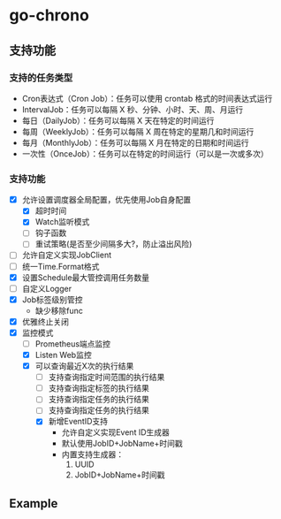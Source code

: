#  go-chrono
## 支持功能
### 支持的任务类型
- Cron表达式（Cron Job）：任务可以使用 crontab 格式的时间表达式运行
- IntervalJob：任务可以每隔 X 秒、分钟、小时、天、周、月运行
- 每日（DailyJob）：任务可以每隔 X 天在特定的时间运行
- 每周（WeeklyJob）：任务可以每隔 X 周在特定的星期几和时间运行
- 每月（MonthlyJob）：任务可以每隔 X 月在特定的日期和时间运行
- 一次性（OnceJob）：任务可以在特定的时间运行（可以是一次或多次）

### 支持功能
- [x] 允许设置调度器全局配置，优先使用Job自身配置
  - [x] 超时时间
  - [x] Watch监听模式
  - [ ] 钩子函数
  - [ ] 重试策略(是否至少间隔多大?，防止溢出风险)
- [ ] 允许自定义实现JobClient
- [ ] 统一Time.Format格式
- [x] 设置Schedule最大管控调用任务数量
- [ ] 自定义Logger
- [x] Job标签级别管控
  - 缺少移除func
- [x] 优雅终止关闭
- [x] 监控模式
  - [ ]  Prometheus端点监控
  - [x]  Listen Web监控
  - [x]  可以查询最近X次的执行结果
     - [ ]  支持查询指定时间范围的执行结果
     - [ ]  支持查询指定标签的执行结果
     - [ ]  支持查询指定任务的执行结果
     - [ ]  支持查询指定任务的执行结果
     - [x]  新增EventID支持
        - 允许自定义实现Event ID生成器
        - 默认使用JobID+JobName+时间戳
        - 内置支持生成器：
          1. UUID
          2. JobID+JobName+时间戳
## Example
